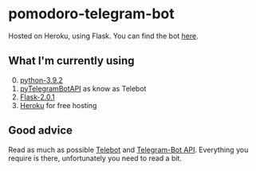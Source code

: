 # pomodoro-telegram-bot
Hosted on Heroku, using Flask.
You can find the bot [here](https://telegram.me/studytimer_bot).

## What I'm currently using
0. [python-3.9.2](https://www.python.org/downloads/release/python-392/)
1. [pyTelegramBotAPI](https://github.com/eternnoir/pyTelegramBotAPI) as know as Telebot
2. [Flask-2.0.1](https://flask.palletsprojects.com/en/2.0.x/) 
3. [Heroku](https://id.heroku.com/login) for free hosting

## Good advice
Read as much as possible [Telebot](https://github.com/eternnoir/pyTelegramBotAPI#writing-your-first-bot) and [Telegram-Bot API](https://core.telegram.org/bots/api). Everything you require is there, unfortunately you need to read a bit.
